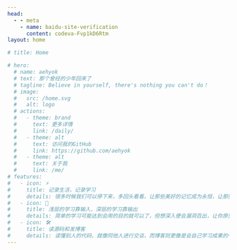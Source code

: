 ```yaml
---
head:
  - - meta
    - name: baidu-site-verification
      content: codeva-Fvp1kD6Rtm
layout: home

# title: Home

# hero:
  # name: aehyok
  # text: 那个曾经的少年回来了
  # tagline: Believe in yourself, there's nothing you can't do！
  # image:
  #   src: /home.svg
  #   alt: logo
  # actions:
  #   - theme: brand
  #     text: 更多详情
  #     link: /daily/
  #   - theme: alt
  #     text: 访问我的GitHub
  #     link: https://github.com/aehyok
  #   - theme: alt
  #     text: 关于我
  #     link: /me/
# features:
#   - icon: ⚡️ 
#     title: 记录生活，记录学习
#     details: 很多时候我们可以停下来，多回头看看，让那些美好的记忆成为永恒，让那些痛苦成为我们的财富
#   - icon: 🖖
#     title: 浅层的学习靠输入，深层的学习靠输出
#     details: 简单的学习可能达到会用的目的就可以了，但想深入便会漏洞百出，让你原型毕露，所以对原理和细节的捕捉要融会贯通，更要进行系统性的学习
#   - icon: 🛠️
#     title: 读源码和发博客
#     details: 读懂别人的代码，就像同他人进行交谈，而博客则更像是会自己学习成果的一种展示，最重要的是取悦自己，而非在意那些
---
```


<script setup lang="ts">
  import Group from "./components/group.vue"
  import { ref } from "vue"
  console.log(window.location.href, "window.location.href")
  const url = ref(window.location.href + "html/game/schulte_table.html")
</script>
<iframe :src="url" width="100%" height="500px" frameborder="0">
</iframe>
<Group />

